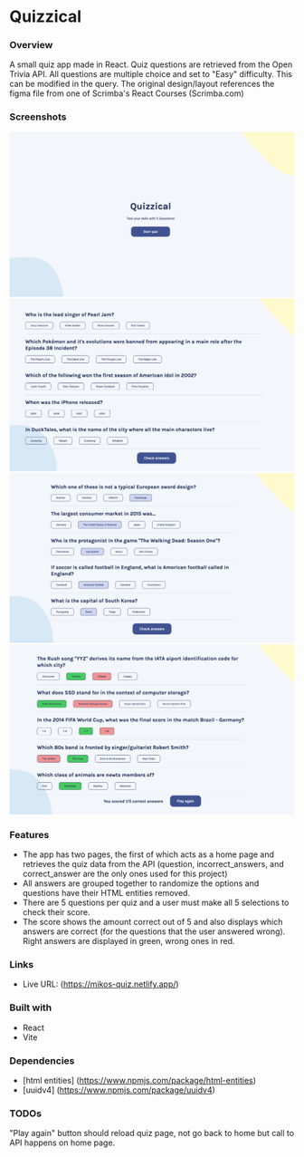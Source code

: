 # Quizzical

### Overview 
A small quiz app made in React. Quiz questions are retrieved from the Open Trivia API. All questions are multiple choice and set to "Easy" difficulty. This can be modified in the query. The original design/layout references the figma file from one of Scrimba's React Courses (Scrimba.com)

### Screenshots
![](public/quiz-homepage.png)
![](public/quiz-questions.png)
![](public/quiz-questions-selected.png)
![](public/quiz-final-score.png)

### Features
- The app has two pages, the first of which acts as a home page and retrieves the quiz data from the API (question, incorrect_answers, and correct_answer are the only ones used for this project) 
- All answers are grouped together to randomize the options and questions have their HTML entities removed. 
- There are 5 questions per quiz and a user must make all 5 selections to check their score.
- The score shows the amount correct out of 5 and also displays which answers are correct (for the questions that the user answered wrong). Right answers are displayed in green, wrong ones in red.

### Links
- Live URL: (https://mikos-quiz.netlify.app/)

### Built with
- React
- Vite

### Dependencies
- [html entities] (https://www.npmjs.com/package/html-entities)
- [uuidv4] (https://www.npmjs.com/package/uuidv4)

### TODOs
"Play again" button should reload quiz page, not go back to home but call to API happens on home page.